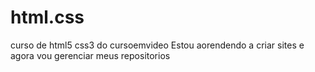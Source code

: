 # html.css
 curso de html5 css3 do cursoemvideo
 Estou aorendendo a criar sites e agora vou gerenciar meus repositorios
